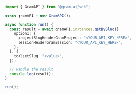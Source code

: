 <!-- Start SDK Example Usage [usage] -->
```typescript
import { GramAPI } from "@gram-ai/sdk";

const gramAPI = new GramAPI();

async function run() {
  const result = await gramAPI.instances.getBySlug({
    option1: {
      projectSlugHeaderGramProject: "<YOUR_API_KEY_HERE>",
      sessionHeaderGramSession: "<YOUR_API_KEY_HERE>",
    },
  }, {
    toolsetSlug: "<value>",
  });

  // Handle the result
  console.log(result);
}

run();

```
<!-- End SDK Example Usage [usage] -->